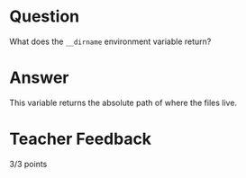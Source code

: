 # Question

What does the `__dirname` environment variable return?

# Answer

This variable returns the absolute path of where the files live.

# Teacher Feedback

3/3 points

